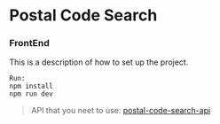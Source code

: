 # Postal Code Search

### FrontEnd

This is a description of how to set up the project.

```
Run:
npm install
npm run dev
```

> API that you neet to use: [postal-code-search-api](https://github.com/roma-mb/postal-code-search-api)
